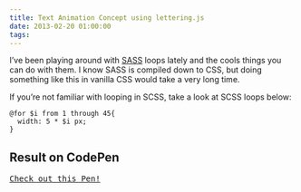 ```yaml
---
title: Text Animation Concept using lettering.js
date: 2013-02-20 01:00:00
tags:
---
```


<p>I&#8217;ve been playing around with <a href='http://sass-lang.com/'>SASS</a> loops lately and the cools things you can do with them. I know SASS is compiled down to CSS, but doing something like this in vanilla CSS would take a very long time.</p>

<p>If you&#8217;re not familiar with looping in SCSS, take a look at SCSS loops below:</p>

<pre lang='scss'><code class='scss' lang='scss'>@for $i from 1 through 45{&#x000A;  width: 5 * $i px;&#x000A;}</code></pre>

<h2 id='result_on_codepen'>Result on CodePen</h2>
<pre class="codepen" data-height="300" data-type="result" data-href="rimAK" data-user="briangonzalez" data-safe="true"><code></code><a href="http://codepen.io/briangonzalez/pen/rimAK">Check out this Pen!</a></pre>
<script async src="http://codepen.io/assets/embed/ei.js"></script>

